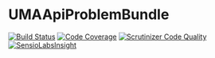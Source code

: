 # UMAApiProblemBundle

[![Build Status](https://travis-ci.org/1ma/UMAApiProblemBundle.svg?branch=master)](https://travis-ci.org/1ma/UMAApiProblemBundle) [![Code Coverage](https://scrutinizer-ci.com/g/1ma/UMAApiProblemBundle/badges/coverage.png?b=master)](https://scrutinizer-ci.com/g/1ma/UMAApiProblemBundle/?branch=master) [![Scrutinizer Code Quality](https://scrutinizer-ci.com/g/1ma/UMAApiProblemBundle/badges/quality-score.png?b=master)](https://scrutinizer-ci.com/g/1ma/UMAApiProblemBundle/?branch=master) [![SensioLabsInsight](https://insight.sensiolabs.com/projects/efdc3fe6-e2d1-44c7-9ff8-49ec9a09c2c4/mini.png)](https://insight.sensiolabs.com/projects/efdc3fe6-e2d1-44c7-9ff8-49ec9a09c2c4)
